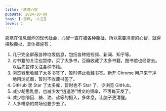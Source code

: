 ```yaml
---
title: 💦清澄心智
pubDate: 2024-10-08
tags: [💡思维, 💧人生]
level: 1
---
```


感觉在信息爆炸的现代社会，心智一直在被各种撕扯，所以需要清澄的心智，就得摆脱撕扯，具体措施有：

1. 几乎完全屏蔽各种垃圾信息，包括各种短视频、新闻、知乎等。
2. 对书籍的关注也暂停，买了太多书，豆瓣收藏了太多书籍，图书馆也经常去。以后先暂停关注各种书籍。
3. 浏览器里收藏了太多书签了，暂时停止收藏书签。新开 Chrome 用户来干净地用浏览器，暂时不收藏书签了。
4. GitHub 里 Star 了太多库，暂时也不 Star 了，少浏览 GitHub。
5. 减少胡思乱想，也减少发“逍遥游”博文的频率，不再每天发了。
6. 减少咖啡因、糖、油、盐等的摄入，多休息，让脑子更清醒。
7. 人多嘈杂的商场也要少去了。
